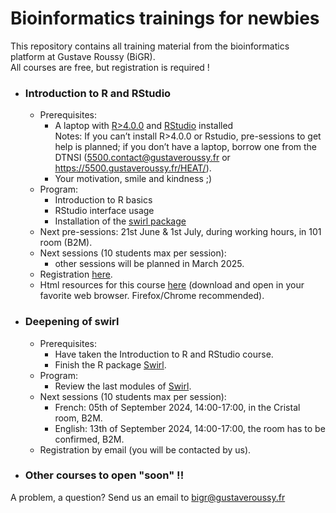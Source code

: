 # Bioinformatics trainings for newbies
This repository contains all training material from the bioinformatics platform at Gustave Roussy (BiGR).  
All courses are free, but registration is required !

- ### Introduction to R and RStudio
  - Prerequisites:
    - A laptop with [R>4.0.0](https://cran.r-project.org/) and [RStudio](https://posit.co/download/rstudio-desktop/) installed  
    Notes: If you can’t install R>4.0.0 or Rstudio, pre-sessions to get help is planned; if you don’t have a laptop, borrow one from the DTNSI (5500.contact@gustaveroussy.fr or https://5500.gustaveroussy.fr/HEAT/).
    - Your motivation, smile and kindness ;)
  - Program:
    - Introduction to R basics
    - RStudio interface usage
    - Installation of the [swirl package](https://swirlstats.com/)
  - Next pre-sessions: 21st June & 1st July, during working hours, in 101 room (B2M).
  - Next sessions (10 students max per session):
    - other sessions will be planned in March 2025.
  - Registration [here](https://docs.google.com/forms/d/e/1FAIpQLScuym-rpaFEEZ9rvP1yY7DMWgm0MlHVLFGa57iyZiZ3LXwquw/viewform?usp=sf_link).
  - Html resources for this course [here](https://github.com/gustaveroussy/training_bigr/blob/main/Introduction_R_RStudio/For_Students/GR_IntroR_RStudio.html) (download and open in your favorite web browser. Firefox/Chrome recommended).

- ### Deepening of swirl
  - Prerequisites:
    - Have taken the Introduction to R and RStudio course.
    - Finish the R package [Swirl](https://swirlstats.com/).
  - Program:
    - Review the last modules of [Swirl](https://swirlstats.com/).
  - Next sessions (10 students max per session):
    - French: 05th of September 2024, 14:00-17:00, in the Cristal room, B2M.
    - English: 13th of September 2024, 14:00-17:00, the room has to be confirmed, B2M.
  - Registration by email (you will be contacted by us).

- ### Other courses to open "soon" !!

A problem, a question? Send us an email to bigr@gustaveroussy.fr

